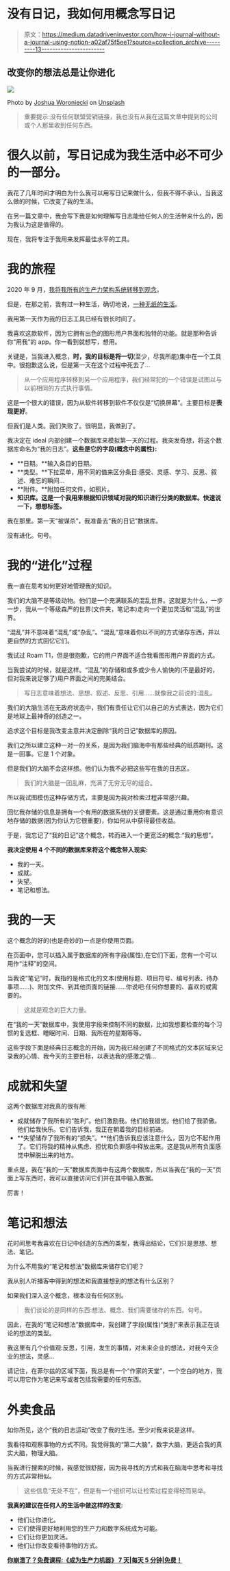 # 没有日记，我如何用概念写日记

> 原文：<https://medium.datadriveninvestor.com/how-i-journal-without-a-journal-using-notion-a02af75f5ee1?source=collection_archive---------13----------------------->

## 改变你的想法总是让你进化

![](img/56747370225edf52b602f081fca3af11.png)

Photo by [Joshua Woroniecki](https://unsplash.com/@joshua_j_woroniecki?utm_source=unsplash&utm_medium=referral&utm_content=creditCopyText) on [Unsplash](https://unsplash.com/s/photos/laptop?utm_source=unsplash&utm_medium=referral&utm_content=creditCopyText)

> 重要提示:没有任何联盟营销链接，我也没有从我在这篇文章中提到的公司或个人那里收到任何东西。

# 很久以前，写日记成为我生活中必不可少的一部分。

我花了几年时间才明白为什么我可以用写日记来做什么，但我不得不承认，当我这么做的时候，它改变了我的生活。

在另一篇文章中，我会写下我是如何理解写日志能给任何人的生活带来什么的，因为我认为这是值得的。

现在，我将专注于我用来发挥最佳水平的工具。

# 我的旅程

2020 年 9 月，[我将我所有的生产力架构系统转移到观念](https://medium.com/datadriveninvestor/notion-software-totally-changed-my-life-3-months-later-i-can-state-this-100-sure-a2f4b5cdbc1a)。

但是，在那之前，我有过一种生活，确切地说，[一种无纸的生活](https://medium.com/datadriveninvestor/you-just-need-these-12-tools-to-become-paperless-even-if-youre-a-beginner-7f6edbed1f79)。

我用第一天作为我的日志工具已经有很长时间了。

我喜欢这款软件，因为它拥有出色的图形用户界面和独特的功能。就是那种告诉你“用我”的 app。你一看到就想写，想用。

关键是，当我进入概念，**时，我的目标是将一切**(至少，尽我所能)集中在一个工具中。很抱歉这么说，但是第一天在这个过程中死去了…

> 从一个应用程序转移到另一个应用程序，我们经常犯的一个错误是试图以与以前相同的方式执行事情。

这是一个很大的错误，因为从软件转移到软件不仅仅是“切换屏幕”。主要目标是**表现更好**。

但我们是人类。我们失败了。很明显，我做到了。

我决定在 ideal 内部创建一个数据库来模拟第一天的过程。我突发奇想，将这个数据库命名为“我的日志”。**这些是它的字段(概念中的属性):**

*   **日期。**输入条目的日期。
*   **类型。**下拉菜单，用不同的值来区分条目:感受、灵感、学习、反思、叙述、难忘的瞬间…
*   **附件。**附加任何文件，如照片。
*   **知识库。这是一个我用来根据知识领域对我的知识进行分类的数据库。快速说一下，想想标签。**

我在那里。第一天“被谋杀”，我准备去“我的日记”数据库。

没有进化。句号。

# 我的“进化”过程

我一直在思考如何更好地管理我的知识。

我们的大脑不是等级动物。他们是一个充满联系的混乱世界。这就是为什么，一步一步，我从一个等级森严的世界(文件夹，笔记本)走向一个更加灵活和“混乱”的世界。

“混乱”并不意味着“混乱”或“杂乱”。“混乱”意味着你以不同的方式储存东西，并以更自然的方式回忆它们。

我试过 Roam T1，但是很抱歉，它的用户界面不适合我看图形用户界面的方式。

当我尝试的时候，就是这样。“混乱”的存储和或多或少令人愉快的(不是最好的，但对我来说足够了)用户界面之间的完美结合。

> 写日志意味着想法、思想、叙述、反思、引用……就像我之前说的:混乱。

我们的大脑生活在无政府状态中，我们有责任让它们以自己的方式表达，因为它们是地球上最神奇的创造之一。

追求这个目标是我改变主意并决定删除“我的日记”数据库的原因。

我们之所以建立这种一对一的关系，是因为我们脑海中有那些经典的纸质期刊。这是一回事。它是 1 个对象。

但是我们的大脑不会这样想。他们认为我不必把这些写在我的日志区。

> 我们的大脑是一团乱麻，充满了无穷无尽的组合。

所以我试图模仿这种存储方式，主要是因为我对检索过程非常感兴趣。

回忆我存储的信息是拥有一个有用的数据系统的关键要素。这是通过重用你有意识地存储的数据(因为你认为它很重要)，你如何从中获得最佳收益。

于是，我忘记了“我的日记”这个概念，转而进入一个更宽泛的概念:“我的思想”。

**我决定使用 4 个不同的数据库来将这个概念带入现实:**

*   我的一天。
*   成就。
*   失望。
*   笔记和想法。

# 我的一天

这个概念的好的(也是奇妙的)一点是你使用页面。

在页面中，您可以插入属于数据库的所有字段(属性),在它们下面，您有一个可以用作“注释”的空间。

当我说“笔记”时，我指的是格式化的文本(使用标题、项目符号、编号列表、待办事项……)、附加文件、到其他页面的链接……你说吧:任何你想要的、喜欢的或需要的。

> 这就是观念的巨大力量。

在“我的一天”数据库中，我使用字段来控制不同的数据，比如我想要检查的每个习惯的复选框、睡眠时间、日期、我所在的星期等等。

这些字段下面是经典日志概念的开始，因为我已经创建了不同格式的文本区域来记录我的心情、我今天的主要目标，以表达我的感激之情…

# 成就和失望

这两个数据库对我真的很有用:

*   成就储存了我所有的“胜利”。他们激励我。他们给我错觉。他们给了我骄傲。他们给我快乐。它们告诉我，我正在朝着我的目标前进。
*   **失望储存了我所有的“损失”。**他们告诉我应该注意什么，因为它不起作用了。它们将我的精神从焦虑、担忧和负罪感中释放出来。这是我从所有负面感觉中解脱出来的地方。

重点是，我在“我的一天”数据库页面中有这两个数据库，所以当我在“我的一天”页面上写东西时，我可以直接访问它们并在其中输入数据。

厉害！

# 笔记和想法

花时间思考我喜欢在日记中创造的东西的类型，我得出结论，它们只是思想、想法、笔记。

为什么不用我的“笔记和想法”数据库来储存它们呢？

我从别人听播客中得到的想法和我直接想到的想法有什么区别？

如果我们深入这个概念，根本没有任何区别。

> 我们谈论的是同样的东西:想法、概念、我们需要储存的东西。句号。

因此，在我的“笔记和想法”数据库中，我创建了字段(属性)“类别”来表示我正在谈论的想法的类型。

我这里有几个价值观:反思，引用，发生的事情，对未来企业的想法，对我今天企业的想法，灵感…

请记住，在菲尔兹的区域下面，我总是有一个“作家的天堂”，一个空白的地方，我可以用它作为笔记来写或者包括我需要的任何东西。

# 外卖食品

如你所见，这个“我的日志运动”改变了我的生活。至少对我来说是这样。

我看待和观察事物的方式不同。我觉得我的“第二大脑”，数字大脑，更适合我的真实大脑，物理大脑。

当我进行搜索的时候，我感觉很舒服，因为我寻找的方式和我在脑海中思考和寻找的方式非常相似。

> 这些信息“无处不在”，但是有一个组织可以让检索过程变得轻而易举。

**我真的建议在任何人的生活中做这样的改变:**

*   他们让你进化。
*   它们使得更好地利用您的生产力和数字系统成为可能。
*   它们让你更加灵活。
*   他们让你改变看待事物的方式。

[**你崩溃了？免费课程:《成为生产力机器》
7 天|每天 5 分钟|免费！**](https://www.worrybehappy.com/en/en-free-email-course-productivity-machine/)